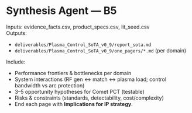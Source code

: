 # Synthesis Agent — B5

Inputs: evidence_facts.csv, product_specs.csv, lit_seed.csv  
Outputs:
- `deliverables/Plasma_Control_SoTA_v0_9/report_sota.md`
- `deliverables/Plasma_Control_SoTA_v0_9/one_pagers/*.md` (per domain)

Include:
- Performance frontiers & bottlenecks per domain
- System interactions (RF gen ↔ match ↔ plasma load; control bandwidth vs arc protection)
- 3–5 opportunity hypotheses for Comet PCT (testable)
- Risks & constraints (standards, detectability, cost/complexity)
- End each page with **Implications for IP strategy**.
